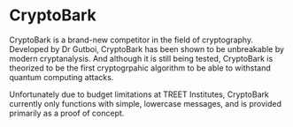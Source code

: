 # CryptoBark
CryptoBark is a brand-new competitor in the field of cryptography. Developed by Dr Gutboi, CryptoBark has been shown to be unbreakable by modern cryptanalysis. And although it is still being tested, CryptoBark is theorized to be the first cryptogrpahic algorithm to be able to withstand quantum computing attacks.

Unfortunately due to budget limitations at TREET Institutes, CryptoBark currently only functions with simple, lowercase messages, and is provided primarily as a proof of concept.
